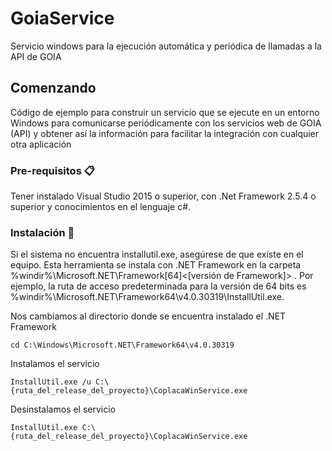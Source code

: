 # GoiaService
Servicio windows para la ejecución automática y periódica de llamadas a la API de GOIA

## Comenzando

Código de ejemplo para construir un servicio que se ejecute en un entorno Windows para comunicarse periódicamente con los servicios web de GOIA (API) y obtener así la información para facilitar la integración con cualquier otra aplicación


### Pre-requisitos 📋

Tener instalado Visual Studio 2015 o superior, con .Net Framework 2.5.4 o superior y conocimientos en el lenguaje c#.


### Instalación 🔧

Si el sistema no encuentra installutil.exe, asegúrese de que existe en el equipo. Esta herramienta se instala con .NET Framework en la carpeta %windir%\Microsoft.NET\Framework[64]\<[versión de Framework]> . 
Por ejemplo, la ruta de acceso predeterminada para la versión de 64 bits es %windir%\Microsoft.NET\Framework64\v4.0.30319\InstallUtil.exe.

Nos cambiamos al directorio donde se encuentra instalado el .NET Framework

```
cd C:\Windows\Microsoft.NET\Framework64\v4.0.30319
```

Instalamos el servicio

```
InstallUtil.exe /u C:\{ruta_del_release_del_proyecto}\CoplacaWinService.exe
```

Desinstalamos el servicio

```
InstallUtil.exe C:\{ruta_del_release_del_proyecto}\CoplacaWinService.exe
```
